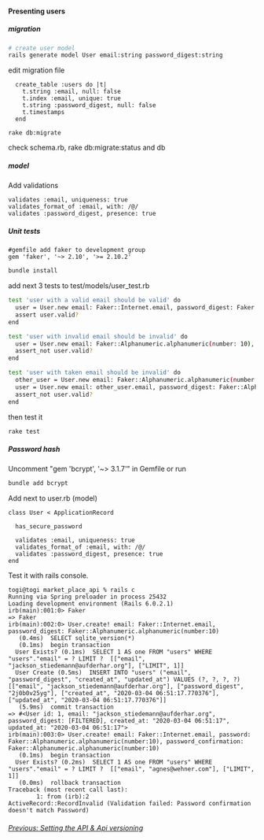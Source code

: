

#### Presenting users
##### migration

```sh
# create user model
rails generate model User email:string password_digest:string
```

edit migration file
```
  create_table :users do |t|
    t.string :email, null: false
    t.index :email, unique: true
    t.string :password_digest, null: false
    t.timestamps
  end
```
```
rake db:migrate
```
check schema.rb, rake db:migrate:status and db

##### model
Add validations
```
validates :email, uniqueness: true
validates_format_of :email, with: /@/
validates :password_digest, presence: true
```

##### Unit tests

```
#gemfile add faker to development group
gem 'faker', '~> 2.10', '>= 2.10.2'
```
```sh
bundle install

```
add next 3 tests to test/models/user_test.rb
```sh
test 'user with a valid email should be valid' do
  user = User.new email: Faker::Internet.email, password_digest: Faker::Alphanumeric.alphanumeric(number: 10)
  assert user.valid?
end

test 'user with invalid email should be invalid' do
  user = User.new email: Faker::Alphanumeric.alphanumeric(number: 10), password_digest: nil
  assert_not user.valid?
end

test 'user with taken email should be invalid' do
  other_user = User.new email: Faker::Alphanumeric.alphanumeric(number: 10), password_digest: Faker::Alphanumeric.alphanumeric(number: 10)
  user = User.new email: other_user.email, password_digest: Faker::Alphanumeric.alphanumeric(number: 10)
  assert_not user.valid?
end
```

then test it
```sh
rake test
```

##### Password hash

Uncomment "gem 'bcrypt', '~> 3.1.7'" in Gemfile or run
```sh
bundle add bcrypt
```

Add next to user.rb (model)
```
class User < ApplicationRecord

  has_secure_password

  validates :email, uniqueness: true
  validates_format_of :email, with: /@/
  validates :password_digest, presence: true
end
```

Test it with rails console.
```
togi@togi market_place_api % rails c
Running via Spring preloader in process 25432
Loading development environment (Rails 6.0.2.1)
irb(main):001:0> Faker
=> Faker
irb(main):002:0> User.create! email: Faker::Internet.email, password_digest: Faker::Alphanumeric.alphanumeric(number:10)
   (0.4ms)  SELECT sqlite_version(*)
   (0.1ms)  begin transaction
  User Exists? (0.1ms)  SELECT 1 AS one FROM "users" WHERE "users"."email" = ? LIMIT ?  [["email", "jackson_stiedemann@aufderhar.org"], ["LIMIT", 1]]
  User Create (0.5ms)  INSERT INTO "users" ("email", "password_digest", "created_at", "updated_at") VALUES (?, ?, ?, ?)  [["email", "jackson_stiedemann@aufderhar.org"], ["password_digest", "2j0b0v25yg"], ["created_at", "2020-03-04 06:51:17.770376"], ["updated_at", "2020-03-04 06:51:17.770376"]]
   (5.9ms)  commit transaction
=> #<User id: 1, email: "jackson_stiedemann@aufderhar.org", password_digest: [FILTERED], created_at: "2020-03-04 06:51:17", updated_at: "2020-03-04 06:51:17">
irb(main):003:0> User.create! email: Faker::Internet.email, password: Faker::Alphanumeric.alphanumeric(number:10), password_confirmation: Faker::Alphanumeric.alphanumeric(number:10)
   (0.1ms)  begin transaction
  User Exists? (0.2ms)  SELECT 1 AS one FROM "users" WHERE "users"."email" = ? LIMIT ?  [["email", "agnes@wehner.com"], ["LIMIT", 1]]
   (0.0ms)  rollback transaction
Traceback (most recent call last):
        1: from (irb):2
ActiveRecord::RecordInvalid (Validation failed: Password confirmation doesn't match Password)
```

###### [Previous: Setting the API & Api versioning](./www.readme.mds/1.api.md)
